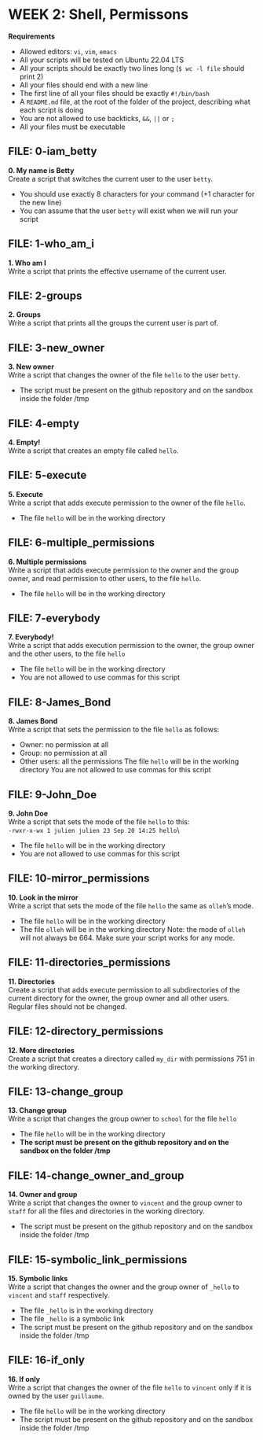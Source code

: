 # WEEK 2: Shell, Permissons
**Requirements**
- Allowed editors: `vi`, `vim`, `emacs`
- All your scripts will be tested on Ubuntu 22.04 LTS
- All your scripts should be exactly two lines long (`$ wc -l file` should print 2)
- All your files should end with a new line
- The first line of all your files should be exactly `#!/bin/bash`
- A `README.md` file, at the root of the folder of the project, describing what each script is doing
- You are not allowed to use backticks, `&&`, `||` or `;`
- All your files must be executable


## FILE: 0-iam_betty
**0. My name is Betty**\
Create a script that switches the current user to the user `betty`.
- You should use exactly 8 characters for your command (+1 character for the new line)
- You can assume that the user `betty` will exist when we will run your script

## FILE: 1-who_am_i
**1. Who am I**\
Write a script that prints the effective username of the current user.

## FILE: 2-groups
**2. Groups**\
Write a script that prints all the groups the current user is part of.

## FILE: 3-new_owner
**3. New owner**\
Write a script that changes the owner of the file `hello` to the user `betty`.
- The script must be present on the github repository and on the sandbox inside the folder /tmp

## FILE: 4-empty
**4. Empty!**\
Write a script that creates an empty file called `hello`.

## FILE: 5-execute
**5. Execute**\
Write a script that adds execute permission to the owner of the file `hello`.
- The file `hello` will be in the working directory

## FILE: 6-multiple_permissions
**6. Multiple permissions**\
Write a script that adds execute permission to the owner and the group owner, and read permission to other users, to the file `hello`.
- The file `hello` will be in the working directory

## FILE: 7-everybody
**7. Everybody!**\
Write a script that adds execution permission to the owner, the group owner and the other users, to the file `hello`
- The file `hello` will be in the working directory
- You are not allowed to use commas for this script

## FILE: 8-James_Bond
**8. James Bond**\
Write a script that sets the permission to the file `hello` as follows:
- Owner: no permission at all
- Group: no permission at all
- Other users: all the permissions
The file `hello` will be in the working directory You are not allowed to use commas for this script

## FILE: 9-John_Doe
**9. John Doe**\
Write a script that sets the mode of the file `hello` to this:\
`-rwxr-x-wx 1 julien julien 23 Sep 20 14:25 hello`\
- The file `hello` will be in the working directory
- You are not allowed to use commas for this script

## FILE: 10-mirror_permissions
**10. Look in the mirror**\
Write a script that sets the mode of the file `hello` the same as `olleh`’s mode.
- The file `hello` will be in the working directory
- The file `olleh` will be in the working directory
Note: the mode of `olleh` will not always be 664. Make sure your script works for any mode.

## FILE: 11-directories_permissions
**11. Directories**\
Create a script that adds execute permission to all subdirectories of the current directory for the owner, the group owner and all other users. Regular files should not be changed.

## FILE: 12-directory_permissions
**12. More directories**\
Create a script that creates a directory called `my_dir` with permissions 751 in the working directory.

## FILE: 13-change_group
**13. Change group**\
Write a script that changes the group owner to `school` for the file `hello`
- The file `hello` will be in the working directory
- **The script must be present on the github repository and on the sandbox on the folder /tmp**

## FILE: 14-change_owner_and_group
**14. Owner and group**\
Write a script that changes the owner to `vincent` and the group owner to `staff` for all the files and directories in the working directory.
- The script must be present on the github repository and on the sandbox inside the folder /tmp

## FILE: 15-symbolic_link_permissions
**15. Symbolic links**\
Write a script that changes the owner and the group owner of `_hello` to `vincent` and `staff` respectively.
- The file `_hello` is in the working directory
- The file `_hello` is a symbolic link
- The script must be present on the github repository and on the sandbox inside the folder /tmp

## FILE: 16-if_only
**16. If only**\
Write a script that changes the owner of the file `hello` to `vincent` only if it is owned by the user `guillaume`.
- The file `hello` will be in the working directory
- The script must be present on the github repository and on the sandbox inside the folder /tmp

